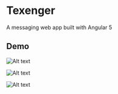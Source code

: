 # Texenger

A messaging web app built with Angular 5

## Demo

![Alt text](https://i.imgur.com/4aLYe9W.png)

![Alt text](https://i.imgur.com/RTh1Z8h.png)

![Alt text](https://i.imgur.com/eyPp9ox.png)
